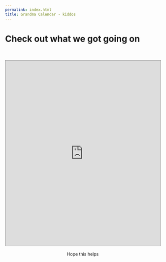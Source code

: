 ```yaml
---
permalink: index.html
title: Grandma Calendar - kiddos
---
```


# Check out what we got going on

<center>
<br />
<br />
<iframe src="https://calendar.google.com/calendar/embed?height=600&wkst=2&ctz=America%2FNew_York&showPrint=0&showCalendars=0&mode=WEEK&title=Grandmas&src=YjU3NzQxM2U4M2VmMDY4ZjdjNDdiNzdhYzEwMjBlYjU0YWUyNGFhYWQ1YTM3YmE0NWE5ZjVlMWU3OGFlMWIwYkBncm91cC5jYWxlbmRhci5nb29nbGUuY29t&color=%237CB342" style="border:solid 1px #777" width="100%" height="600" frameborder="0" scrolling="no"></iframe>
<br />
<br />
Hope this helps
<br />
<br />
</center>
